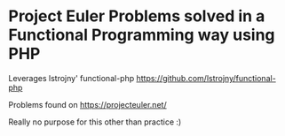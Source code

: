 # Project Euler Problems solved in a Functional Programming way using PHP

Leverages lstrojny' functional-php https://github.com/lstrojny/functional-php

Problems found on https://projecteuler.net/

Really no purpose for this other than practice :)